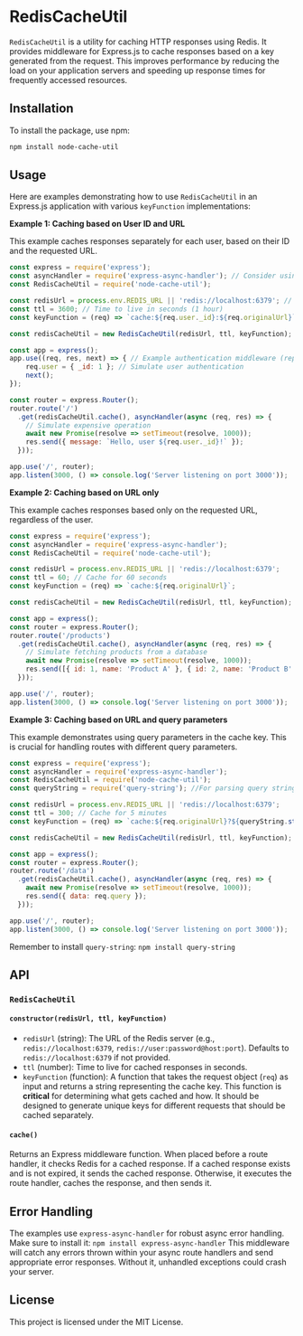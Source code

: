 # RedisCacheUtil

`RedisCacheUtil` is a utility for caching HTTP responses using Redis. It provides middleware for Express.js to cache responses based on a key generated from the request.  This improves performance by reducing the load on your application servers and speeding up response times for frequently accessed resources.

## Installation

To install the package, use npm:

```bash
npm install node-cache-util
```

## Usage

Here are examples demonstrating how to use `RedisCacheUtil` in an Express.js application with various `keyFunction` implementations:

**Example 1: Caching based on User ID and URL**

This example caches responses separately for each user, based on their ID and the requested URL.

```javascript
const express = require('express');
const asyncHandler = require('express-async-handler'); // Consider using this for async error handling
const RedisCacheUtil = require('node-cache-util');

const redisUrl = process.env.REDIS_URL || 'redis://localhost:6379'; // Default to localhost if env var not set
const ttl = 3600; // Time to live in seconds (1 hour)
const keyFunction = (req) => `cache:${req.user._id}:${req.originalUrl}`; // Requires req.user to be populated by authentication middleware

const redisCacheUtil = new RedisCacheUtil(redisUrl, ttl, keyFunction);

const app = express();
app.use((req, res, next) => { // Example authentication middleware (replace with your actual authentication)
    req.user = { _id: 1 }; // Simulate user authentication
    next();
});

const router = express.Router();
router.route('/')
  .get(redisCacheUtil.cache(), asyncHandler(async (req, res) => {
    // Simulate expensive operation
    await new Promise(resolve => setTimeout(resolve, 1000)); 
    res.send({ message: `Hello, user ${req.user._id}!` });
  }));

app.use('/', router);
app.listen(3000, () => console.log('Server listening on port 3000'));
```

**Example 2: Caching based on URL only**

This example caches responses based only on the requested URL, regardless of the user.

```javascript
const express = require('express');
const asyncHandler = require('express-async-handler');
const RedisCacheUtil = require('node-cache-util');

const redisUrl = process.env.REDIS_URL || 'redis://localhost:6379';
const ttl = 60; // Cache for 60 seconds
const keyFunction = (req) => `cache:${req.originalUrl}`;

const redisCacheUtil = new RedisCacheUtil(redisUrl, ttl, keyFunction);

const app = express();
const router = express.Router();
router.route('/products')
  .get(redisCacheUtil.cache(), asyncHandler(async (req, res) => {
    // Simulate fetching products from a database
    await new Promise(resolve => setTimeout(resolve, 1000));
    res.send([{ id: 1, name: 'Product A' }, { id: 2, name: 'Product B' }]);
  }));

app.use('/', router);
app.listen(3000, () => console.log('Server listening on port 3000'));
```


**Example 3:  Caching based on URL and query parameters**

This example demonstrates using query parameters in the cache key.  This is crucial for handling routes with different query parameters.

```javascript
const express = require('express');
const asyncHandler = require('express-async-handler');
const RedisCacheUtil = require('node-cache-util');
const queryString = require('query-string'); //For parsing query string

const redisUrl = process.env.REDIS_URL || 'redis://localhost:6379';
const ttl = 300; // Cache for 5 minutes
const keyFunction = (req) => `cache:${req.originalUrl}?${queryString.stringify(req.query)}`;

const redisCacheUtil = new RedisCacheUtil(redisUrl, ttl, keyFunction);

const app = express();
const router = express.Router();
router.route('/data')
  .get(redisCacheUtil.cache(), asyncHandler(async (req, res) => {
    await new Promise(resolve => setTimeout(resolve, 1000));
    res.send({ data: req.query });
  }));

app.use('/', router);
app.listen(3000, () => console.log('Server listening on port 3000'));

```

Remember to install `query-string`: `npm install query-string`


## API

### `RedisCacheUtil`

#### `constructor(redisUrl, ttl, keyFunction)`

- `redisUrl` (string): The URL of the Redis server (e.g., `redis://localhost:6379`, `redis://user:password@host:port`).  Defaults to `redis://localhost:6379` if not provided.
- `ttl` (number): Time to live for cached responses in seconds.
- `keyFunction` (function): A function that takes the request object (`req`) as input and returns a string representing the cache key.  This function is **critical** for determining what gets cached and how.  It should be designed to generate unique keys for different requests that should be cached separately.

#### `cache()`

Returns an Express middleware function.  When placed before a route handler, it checks Redis for a cached response. If a cached response exists and is not expired, it sends the cached response. Otherwise, it executes the route handler, caches the response, and then sends it.

## Error Handling

The examples use `express-async-handler` for robust async error handling.  Make sure to install it: `npm install express-async-handler`  This middleware will catch any errors thrown within your async route handlers and send appropriate error responses.  Without it, unhandled exceptions could crash your server.

## License

This project is licensed under the MIT License.
